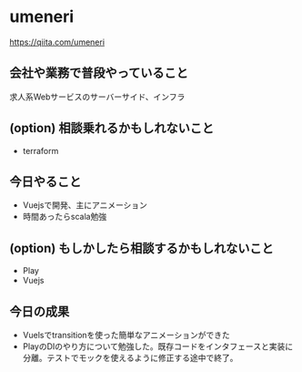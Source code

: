 # umeneri
https://qiita.com/umeneri

## 会社や業務で普段やっていること
求人系Webサービスのサーバーサイド、インフラ

## (option) 相談乗れるかもしれないこと
- terraform

## 今日やること
- Vuejsで開発、主にアニメーション
- 時間あったらscala勉強

## (option) もしかしたら相談するかもしれないこと
- Play
- Vuejs

## 今日の成果
- Vuelsでtransitionを使った簡単なアニメーションができた
- PlayのDIのやり方について勉強した。既存コードをインタフェースと実装に分離。テストでモックを使えるように修正する途中で終了。


